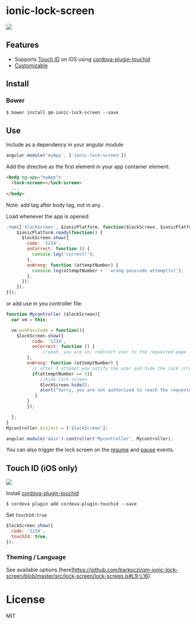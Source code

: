 # ionic-lock-screen

<img src="https://raw.githubusercontent.com/AlexDisler/ionic-lock-screen/master/ionic-lock-screen.gif"/>

## Features

- Supports [Touch ID](https://github.com/AlexDisler/ionic-lock-screen#touch-id-ios-only) on iOS using [cordova-plugin-touchid](https://github.com/leecrossley/cordova-plugin-touchid)
- [Customizable](https://github.com/AlexDisler/ionic-lock-screen#theming--language)

## Install

### Bower

    $ bower install qm-ionic-lock-screen --save

## Use

Include as a dependency in your angular module

```js
angular.module('myApp', ['ionic-lock-screen'])
```

Add the directive as the first element in your app container element:

```html
<body ng-app="myApp">
  <lock-screen></lock-screen>
  ...
</body>
```
Note: add <lock-screen> tag after body tag, not in any <ng-view>. 

Load whenever the app is opened:

```js
.run(['$lockScreen', $ionicPlatform, function($lockScreen, $ionicPlatform) {
    $ionicPlatform.ready(function() {
      $lockScreen.show({
        code: '1234',
        onCorrect: function () {
          console.log('correct!');
        },
        onWrong: function (attemptNumber) {
          console.log(attemptNumber + ' wrong passcode attempt(s)');
        },
      });
    });
}]);
```
or add use in you controller file: 

```js
function Mycontroller ($lockScreen){
  var vm = this;

  vm.askPassCode = function(){
    $lockScreen.show({
          code: '1234',
          onCorrect: function () {
              //yeah, you are in, redirect user to the requested page
        },
        onWrong: function (attemptNumber) {
          // after 3 attempt you notify the user and hide the lock screen
          if(attemptNumber == 3){
             //hide lock screen
             $lockScreen.hide();
             alert("Sorry, you are not authorized to reach the requested page!");
           }
        }
        });

  };
}
Mycontroller.$inject = ['$lockScreen'];

angular.module('main').controller('Mycontroller', Mycontroller);

```


You can also trigger the lock screen on the [resume](https://cordova.apache.org/docs/en/latest/cordova/events/events.resume.html) and [pause](https://cordova.apache.org/docs/en/latest/cordova/events/events.pause.html) events.

## Touch ID (iOS only)

<img src="https://raw.githubusercontent.com/AlexDisler/ionic-lock-screen/master/lock-screen-passcode.png"/>

Install [cordova-plugin-touchid](https://github.com/leecrossley/cordova-plugin-touchid)

    $ cordova plugin add cordova-plugin-touchid --save

Set ```touchId:true```

```js
$lockScreen.show({
  code: '1234',
  touchId: true,
});
```

### Theming / Language

See available options [here]https://github.com/barkoczi/qm-ionic-lock-screen/blob/master/src/lock-screen/lock-screen.js#L9-L16).

# License

MIT
